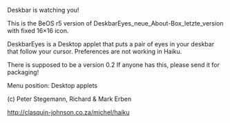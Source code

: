 Deskbar is watching you!

This is the BeOS r5 version of DeskbarEyes_neue_About-Box_letzte_version with fixed 16×16 icon.

DeskbarEyes is a Desktop applet that puts a pair of eyes in your deskbar that follow your cursor. Preferences are not working in Haiku.

There is supposed to be a version 0.2 If anyone has this, please send it for packaging! 

Menu position: Desktop applets

(c) Peter Stegemann, Richard & Mark Erben

http://clasquin-johnson.co.za/michel/haiku
